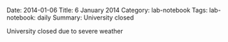Date: 2014-01-06
Title: 6 January 2014
Category: lab-notebook
Tags: lab-notebook: daily
Summary: University closed

University closed due to severe weather


